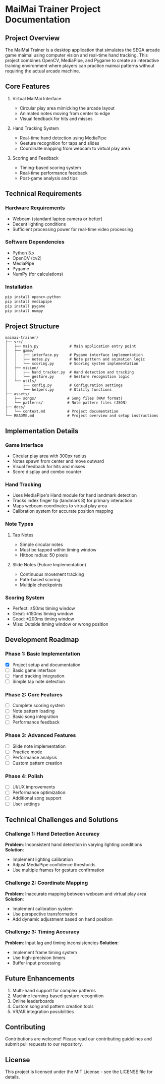 # MaiMai Trainer Project Documentation

## Project Overview
The MaiMai Trainer is a desktop application that simulates the SEGA arcade game maimai using computer vision and real-time hand tracking. This project combines OpenCV, MediaPipe, and Pygame to create an interactive training environment where players can practice maimai patterns without requiring the actual arcade machine.

## Core Features
1. Virtual MaiMai Interface
   - Circular play area mimicking the arcade layout
   - Animated notes moving from center to edge
   - Visual feedback for hits and misses

2. Hand Tracking System
   - Real-time hand detection using MediaPipe
   - Gesture recognition for taps and slides
   - Coordinate mapping from webcam to virtual play area

3. Scoring and Feedback
   - Timing-based scoring system
   - Real-time performance feedback
   - Post-game analysis and tips

## Technical Requirements

### Hardware Requirements
- Webcam (standard laptop camera or better)
- Decent lighting conditions
- Sufficient processing power for real-time video processing

### Software Dependencies
- Python 3.x
- OpenCV (cv2)
- MediaPipe
- Pygame
- NumPy (for calculations)

### Installation
```bash
pip install opencv-python
pip install mediapipe
pip install pygame
pip install numpy
```

## Project Structure
```
maimai-trainer/
├── src/
│   ├── main.py              # Main application entry point
│   ├── game/
│   │   ├── interface.py     # Pygame interface implementation
│   │   ├── notes.py         # Note pattern and animation logic
│   │   └── scoring.py       # Scoring system implementation
│   ├── vision/
│   │   ├── hand_tracker.py  # Hand detection and tracking
│   │   └── gesture.py       # Gesture recognition logic
│   └── utils/
│       ├── config.py        # Configuration settings
│       └── helpers.py       # Utility functions
├── assets/
│   ├── songs/              # Song files (WAV format)
│   └── patterns/           # Note pattern files (JSON)
├── docs/
│   └── context.md          # Project documentation
└── README.md               # Project overview and setup instructions
```

## Implementation Details

### Game Interface
- Circular play area with 300px radius
- Notes spawn from center and move outward
- Visual feedback for hits and misses
- Score display and combo counter

### Hand Tracking
- Uses MediaPipe's Hand module for hand landmark detection
- Tracks index finger tip (landmark 8) for primary interaction
- Maps webcam coordinates to virtual play area
- Calibration system for accurate position mapping

### Note Types
1. Tap Notes
   - Simple circular notes
   - Must be tapped within timing window
   - Hitbox radius: 50 pixels

2. Slide Notes (Future Implementation)
   - Continuous movement tracking
   - Path-based scoring
   - Multiple checkpoints

### Scoring System
- Perfect: ±50ms timing window
- Great: ±150ms timing window
- Good: ±200ms timing window
- Miss: Outside timing window or wrong position

## Development Roadmap

### Phase 1: Basic Implementation
- [x] Project setup and documentation
- [ ] Basic game interface
- [ ] Hand tracking integration
- [ ] Simple tap note detection

### Phase 2: Core Features
- [ ] Complete scoring system
- [ ] Note pattern loading
- [ ] Basic song integration
- [ ] Performance feedback

### Phase 3: Advanced Features
- [ ] Slide note implementation
- [ ] Practice mode
- [ ] Performance analysis
- [ ] Custom pattern creation

### Phase 4: Polish
- [ ] UI/UX improvements
- [ ] Performance optimization
- [ ] Additional song support
- [ ] User settings

## Technical Challenges and Solutions

### Challenge 1: Hand Detection Accuracy
**Problem**: Inconsistent hand detection in varying lighting conditions
**Solution**: 
- Implement lighting calibration
- Adjust MediaPipe confidence thresholds
- Use multiple frames for gesture confirmation

### Challenge 2: Coordinate Mapping
**Problem**: Inaccurate mapping between webcam and virtual play area
**Solution**:
- Implement calibration system
- Use perspective transformation
- Add dynamic adjustment based on hand position

### Challenge 3: Timing Accuracy
**Problem**: Input lag and timing inconsistencies
**Solution**:
- Implement frame timing system
- Use high-precision timers
- Buffer input processing

## Future Enhancements
1. Multi-hand support for complex patterns
2. Machine learning-based gesture recognition
3. Online leaderboards
4. Custom song and pattern creation tools
5. VR/AR integration possibilities

## Contributing
Contributions are welcome! Please read our contributing guidelines and submit pull requests to our repository.

## License
This project is licensed under the MIT License - see the LICENSE file for details. 